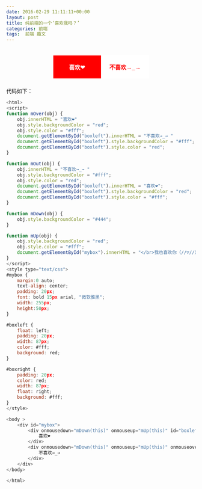 ```yaml
---
date: 2016-02-29 11:11:11+00:00
layout: post
title: 纯前端的一个‘喜欢我吗？’
categories: 前端
tags:  前端 趣文
---
```


<script>
function mOver(obj) {
    obj.innerHTML = "喜欢❤"
    obj.style.backgroundColor = "red";
    obj.style.color = "#fff";
    document.getElementById("boxleft").innerHTML = "不喜欢→_→ "
    document.getElementById("boxleft").style.backgroundColor = "#fff";
    document.getElementById("boxleft").style.color = "red";
}

function mOut(obj) {
    obj.innerHTML = "不喜欢→_→ "
    obj.style.backgroundColor = "#fff";
    obj.style.color = "red";
    document.getElementById("boxleft").innerHTML = "喜欢❤";
    document.getElementById("boxleft").style.backgroundColor = "red";
    document.getElementById("boxleft").style.color = "#fff";
}

function mDown(obj) {
    obj.style.backgroundColor = "#444";
}

function mUp(obj) {
    obj.style.backgroundColor = "red";
    obj.style.color = "#fff";
    document.getElementById("mybox").innerHTML = "</br>我也喜欢你（//▽//）";
}
</script>

<style type="text/css">
#mybox {
    margin:0 auto;
    text-align: center;
    padding: 20px;
    font: bold 15px arial, "微软雅黑";
    width: 255px;
    height:50px;
}

#boxleft {
    float: left;
    padding: 20px;
    width: 87px;
    color: #fff;
    background: red;
}

#boxright {
    padding: 20px;
    color: red;
    width: 87px;
    float: right;
    background: #fff;
}
</style>

<body >
    <div id="mybox">
        <div onmousedown="mDown(this)" onmouseup="mUp(this)" id="boxleft">
            喜欢❤
        </div>
        <div onmousedown="mDown(this)" onmouseup="mUp(this)" onmouseover="mOver(this)" onmouseout="mOut(this)" id="boxright">
            不喜欢→_→ 
        </div>
    </div>
</body>


代码如下：

``` javascript
<html>
<script>
function mOver(obj) {
    obj.innerHTML = "喜欢❤"
    obj.style.backgroundColor = "red";
    obj.style.color = "#fff";
    document.getElementById("boxleft").innerHTML = "不喜欢→_→ "
    document.getElementById("boxleft").style.backgroundColor = "#fff";
    document.getElementById("boxleft").style.color = "red";
}

function mOut(obj) {
    obj.innerHTML = "不喜欢→_→ "
    obj.style.backgroundColor = "#fff";
    obj.style.color = "red";
    document.getElementById("boxleft").innerHTML = "喜欢❤";
    document.getElementById("boxleft").style.backgroundColor = "red";
    document.getElementById("boxleft").style.color = "#fff";
}

function mDown(obj) {
    obj.style.backgroundColor = "#444";
}

function mUp(obj) {
    obj.style.backgroundColor = "red";
    obj.style.color = "#fff";
    document.getElementById("mybox").innerHTML = "</br>我也喜欢你（//▽//）";
}
</script>
<style type="text/css">
#mybox {
    margin:0 auto;
    text-align: center;
    padding: 20px;
    font: bold 15px arial, "微软雅黑";
    width: 255px;
    height:50px;
}

#boxleft {
    float: left;
    padding: 20px;
    width: 87px;
    color: #fff;
    background: red;
}

#boxright {
    padding: 20px;
    color: red;
    width: 87px;
    float: right;
    background: #fff;
}
</style>

<body >
    <div id="mybox">
        <div onmousedown="mDown(this)" onmouseup="mUp(this)" id="boxleft">
            喜欢❤
        </div>
        <div onmousedown="mDown(this)" onmouseup="mUp(this)" onmouseover="mOver(this)" onmouseout="mOut(this)" id="boxright">
            不喜欢→_→ 
        </div>
    </div>
</body>

</html>
``` 